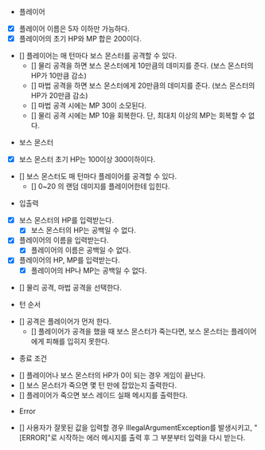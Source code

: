 * 플레이어
- [X] 플레이어 이름은 5자 이하만 가능하다.
- [X] 플레이어의 초기 HP와 MP 합은 200이다.
- [] 플레이어는 매 턴마다 보스 몬스터를 공격할 수 있다.
  - [] 물리 공격을 하면 보스 몬스터에게 10만큼의 데미지를 준다. (보스 몬스터의 HP가 10만큼 감소)
  - [] 마법 공격을 하면 보스 몬스터에게 20만큼의 데미지를 준다. (보스 몬스터의 HP가 20만큼 감소)
  - [] 마법 공격 시에는 MP 30이 소모된다.
  - [] 물리 공격 시에는 MP 10을 회복한다. 단, 최대치 이상의 MP는 회복할 수 없다.

* 보스 몬스터
- [X] 보스 몬스터 초기 HP는 100이상 300이하이다.
- [] 보스 몬스터도 매 턴마다 플레이어를 공격할 수 있다.
  - [] 0~20 의 랜덤 데미지를 플레이어한테 입힌다.

* 입출력
- [X] 보스 몬스터의 HP를 입력받는다.
  - [X] 보스 몬스터의 HP는 공백일 수 없다.
- [X] 플레이어의 이름을 입력받는다.
  - [X] 플레이어의 이름은 공백일 수 없다.
- [X] 플레이어의 HP, MP를 입력받는다.
  -[X] 플레이어의 HP나 MP는 공백일 수 없다.
- [] 물리 공격, 마법 공격을 선택한다.

* 턴 순서
- [] 공격은 플레이어가 먼저 한다.
  - [] 플레이어가 공격을 했을 때 보스 몬스터가 죽는다면, 보스 몬스터는 플레이어에게 피해를 입히지 못한다.

* 종료 조건
- [] 플레이어나 보스 몬스터의 HP가 0이 되는 경우 게임이 끝난다.
- [] 보스 몬스터가 죽으면 몇 턴 만에 잡았는지 출력한다.
- [] 플레이어가 죽으면 보스 레이드 실패 메시지를 출력한다.

* Error
- [] 사용자가 잘못된 값을 입력할 경우 IllegalArgumentException를 발생시키고, "[ERROR]"로 시작하는 에러 메시지를 출력 후 그 부분부터 입력을 다시 받는다.